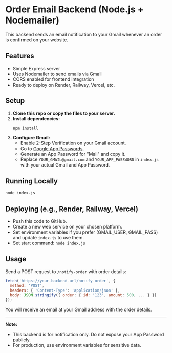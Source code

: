 # Order Email Backend (Node.js + Nodemailer)

This backend sends an email notification to your Gmail whenever an order is confirmed on your website.

## Features
- Simple Express server
- Uses Nodemailer to send emails via Gmail
- CORS enabled for frontend integration
- Ready to deploy on Render, Railway, Vercel, etc.

## Setup

1. **Clone this repo or copy the files to your server.**
2. **Install dependencies:**
   ```bash
   npm install
   ```
3. **Configure Gmail:**
   - Enable 2-Step Verification on your Gmail account.
   - Go to [Google App Passwords](https://myaccount.google.com/apppasswords).
   - Generate an App Password for "Mail" and copy it.
   - Replace `YOUR_GMAIL@gmail.com` and `YOUR_APP_PASSWORD` in `index.js` with your actual Gmail and App Password.

## Running Locally

```bash
node index.js
```

## Deploying (e.g., Render, Railway, Vercel)
- Push this code to GitHub.
- Create a new web service on your chosen platform.
- Set environment variables if you prefer (GMAIL_USER, GMAIL_PASS) and update `index.js` to use them.
- Set start command: `node index.js`

## Usage

Send a POST request to `/notify-order` with order details:

```js
fetch('https://your-backend-url/notify-order', {
  method: 'POST',
  headers: { 'Content-Type': 'application/json' },
  body: JSON.stringify({ order: { id: '123', amount: 500, ... } })
});
```

You will receive an email at your Gmail address with the order details.

---

**Note:**
- This backend is for notification only. Do not expose your App Password publicly.
- For production, use environment variables for sensitive data. 
